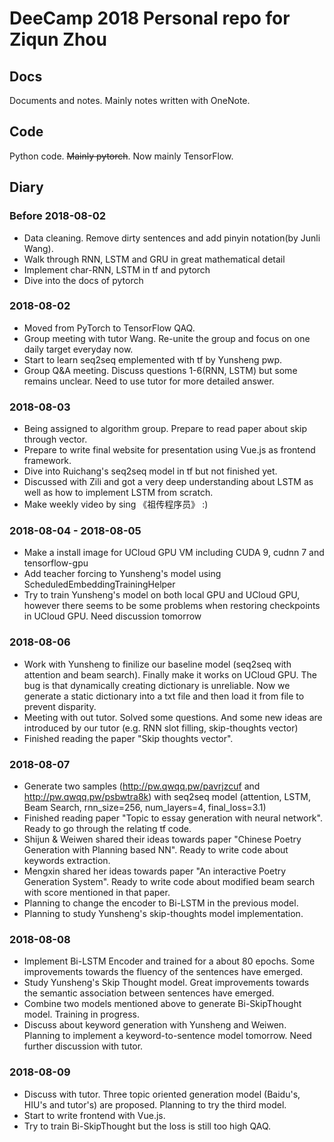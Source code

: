 # DeeCamp 2018 Personal repo for Ziqun Zhou  
## Docs  
Documents and notes. Mainly notes written with OneNote.  
## Code  
Python code. ~~Mainly pytorch~~. Now mainly TensorFlow.  
## Diary  
### Before 2018-08-02  
- Data cleaning. Remove dirty sentences and add pinyin notation(by Junli Wang).  
- Walk through RNN, LSTM and GRU in great mathematical detail  
- Implement char-RNN, LSTM in tf and pytorch  
- Dive into the docs of pytorch  
### 2018-08-02  
- Moved from PyTorch to TensorFlow QAQ.  
- Group meeting with tutor Wang. Re-unite the group and focus on one daily target everyday now.  
- Start to learn seq2seq emplemented with tf by Yunsheng pwp.  
- Group Q&A meeting. Discuss questions 1-6(RNN, LSTM) but some remains unclear. Need to use tutor for more detailed answer.  
### 2018-08-03  
- Being assigned to algorithm group. Prepare to read paper about skip through vector.  
- Prepare to write final website for presentation using Vue.js as frontend framework.  
- Dive into Ruichang's seq2seq model in tf but not finished yet.  
- Discussed with Zili and got a very deep understanding about LSTM as well as how to implement LSTM from scratch.  
- Make weekly video by sing 《祖传程序员》 :)  
### 2018-08-04 - 2018-08-05  
- Make a install image for UCloud GPU VM including CUDA 9, cudnn 7 and tensorflow-gpu  
- Add teacher forcing to Yunsheng's model using ScheduledEmbeddingTrainingHelper  
- Try to train Yunsheng's model on both local GPU and UCloud GPU, however there seems to be some problems when restoring checkpoints in UCloud GPU. Need discussion tomorrow  
### 2018-08-06  
- Work with Yunsheng to finilize our baseline model (seq2seq with attention and beam search). Finally make it works on UCloud GPU. The bug is that dynamically creating dictionary is unreliable. Now we generate a static dictionary into a txt file and then load it from file to prevent disparity.  
- Meeting with out tutor. Solved some questions. And some new ideas are introduced by our tutor (e.g. RNN slot filling, skip-thoughts vector)  
- Finished reading the paper "Skip thoughts vector".  
### 2018-08-07
- Generate two samples (<http://pw.qwqq.pw/pavrjzcuf> and <http://pw.qwqq.pw/psbwtra8k>) with seq2seq model (attention, LSTM, Beam Search, rnn_size=256, num_layers=4, final_loss=3.1)  
- Finished reading paper "Topic to essay generation with neural network". Ready to go through the relating tf code.  
- Shijun & Weiwen shared their ideas towards paper "Chinese Poetry Generation with Planning based NN". Ready to write code about keywords extraction.  
- Mengxin shared her ideas towards paper "An interactive Poetry Generation System".  Ready to write code about modified beam search with score mentioned in that paper.  
- Planning to change the encoder to Bi-LSTM in the previous model.  
- Planning to study Yunsheng's skip-thoughts model implementation.  
### 2018-08-08  
- Implement Bi-LSTM Encoder and trained for a about 80 epochs. Some improvements towards the fluency of the sentences have emerged.  
- Study Yunsheng's Skip Thought model. Great improvements towards the semantic association between sentences have emerged.  
- Combine two models mentioned above to generate Bi-SkipThought model. Training in progress.  
- Discuss about keyword generation with Yunsheng and Weiwen. Planning to implement a keyword-to-sentence model tomorrow. Need further discussion with tutor.   
### 2018-08-09  
- Discuss with tutor. Three topic oriented generation model (Baidu's, HIU's and tutor's) are proposed. Planning to try the third model.  
- Start to write frontend with Vue.js.  
- Try to train Bi-SkipThought but the loss is still too high QAQ.   
